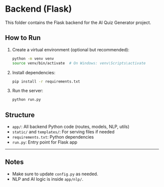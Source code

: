 # Backend (Flask)

This folder contains the Flask backend for the AI Quiz Generator project.

## How to Run

1. Create a virtual environment (optional but recommended):
   ```bash
   python -m venv venv
   source venv/bin/activate  # On Windows: venv\Scripts\activate
   ```
2. Install dependencies:
   ```bash
   pip install -r requirements.txt
   ```
3. Run the server:
   ```bash
   python run.py
   ```

## Structure
- `app/`: All backend Python code (routes, models, NLP, utils)
- `static/` and `templates/`: For serving files if needed
- `requirements.txt`: Python dependencies
- `run.py`: Entry point for Flask app

---

## Notes
- Make sure to update `config.py` as needed.
- NLP and AI logic is inside `app/nlp/`.
